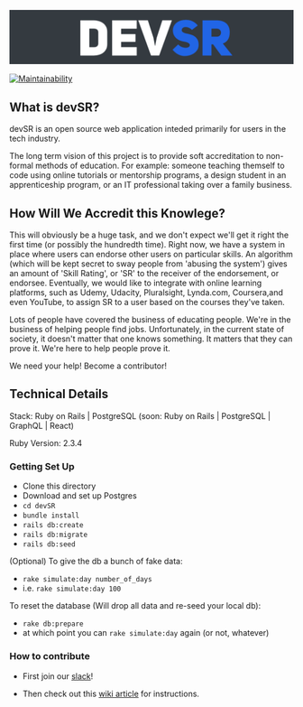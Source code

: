 
[![devSR](./app/assets/images/logo.png)](http://www.devsr.io)

[![Maintainability](https://api.codeclimate.com/v1/badges/741c953417d0e201f20b/maintainability)](https://codeclimate.com/github/hyrumcarlile/devSR/maintainability)

## What is devSR?

devSR is an open source web application inteded primarily for 
users in the tech industry.

The long term vision of this project is to provide soft 
accreditation to non-formal methods of education. For example:
someone teaching themself to code using online tutorials
or mentorship programs, a design student in an apprenticeship
program, or an IT professional taking over a family business.

## How Will We Accredit this Knowlege?

This will obviously be a huge task, and we don't expect we'll get
it right the first time (or possibly the hundredth time). Right now,
we have a system in place where users can endorse other users on
particular skills. An algorithm (which will be kept secret to sway
people from 'abusing the system') gives an amount of 'Skill Rating', 
or 'SR' to the receiver of the endorsement, or endorsee. Eventually,
we would like to integrate with online learning platforms, such as 
Udemy, Udacity, Pluralsight, Lynda.com, Coursera,and even YouTube, to 
assign SR to a user based on the courses they've taken.

Lots of people have covered the business of educating people. We're in
the business of helping people find jobs. Unfortunately, in the current
state of society, it doesn't matter that one knows something. It matters
that they can prove it. We're here to help people prove it.

We need your help! Become a contributor!

## Technical Details

Stack: Ruby on Rails | PostgreSQL (soon: Ruby on Rails | PostgreSQL | GraphQL | React)

Ruby Version: 2.3.4

### Getting Set Up

- Clone this directory
- Download and set up Postgres
- `cd devSR`
- `bundle install`
- `rails db:create`
- `rails db:migrate`
- `rails db:seed`

(Optional) To give the db a bunch of fake data:
- `rake simulate:day number_of_days` 
- i.e. `rake simulate:day 100`

To reset the database (Will drop all data and re-seed your local db):
- `rake db:prepare`
- at which point you can `rake simulate:day` again (or not, whatever)

### How to contribute

- First join our [slack](https://join.slack.com/t/devsrworkspace/shared_invite/enQtMzQ0MzM4NDY1OTM4LTk2YjNjNTVjNjU3YzEwYTU4YWU2ODJmM2I2YzNjOTM2NGU5MDMxMmQ5NzBkOTVjY2M5ZjdmYWY2NDc2NmRjY2Y)!

- Then check out this [wiki article](https://github.com/hyrumcarlile/devSR/wiki/Contributing-to-devSR) for instructions.
